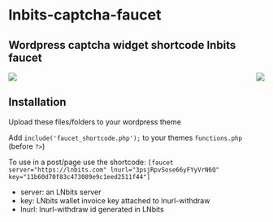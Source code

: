 # lnbits-captcha-faucet
## Wordpress captcha widget shortcode lnbits faucet
<div style="display: inline-block; width: 100%;">
<img style="float:left;" src="https://i.imgur.com/rcho8fa.png">
<img style="float:right;" src="https://i.imgur.com/DxQphoE.png">
</div>

## Installation
Upload these files/folders to your wordpress theme

Add ```include('faucet_shortcode.php');``` to your themes ```functions.php``` (before ```?>```)

To use in a post/page use the shortcode: ```[faucet server="https://lnbits.com" lnurl="3psjRpvSose66yFYyVrN6Q" key="11b60d70f83c473089e9c1eed2511f44"]```

* server: an LNbits server
* key: LNbits wallet invoice key attached to lnurl-withdraw
* lnurl: lnurl-withdraw id generated in LNbits



